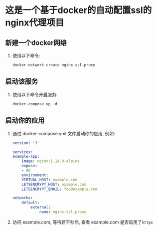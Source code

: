 # 这是一个基于docker的自动配置ssl的nginx代理项目

## 新建一个docker网络

1. 使用以下命令:

    ```docker network create nginx-ssl-proxy```

## 启动该服务

1. 使用以下命令开启服务:

    ```docker-compose up -d```

## 启动你的应用

1. 通过 docker-compose.yml 文件启动你的应用, 例如:

    ```yml
    version: '3'

    services:
    example-app:
        image: nginx:1.14.0-alpine
        expose:
        - 80
        environment:
        VIRTUAL_HOST: example.com
        LETSENCRYPT_HOST: example.com
        LETSENCRYPT_EMAIL: foo@example.com

    networks:
        default:
            external:
                name: nginx-ssl-proxy

    ```

2. 访问 example.com, 等待若干秒后, 查看 example.com 是否启用了`https`
